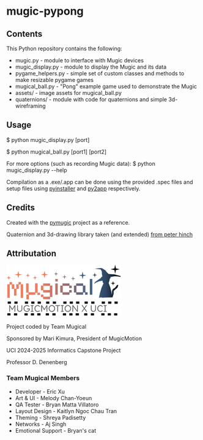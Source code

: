 # mugic-pypong
## Contents
This Python repository contains the following:
* mugic.py          - module to interface with Mugic devices
* mugic_display.py  - module to display the Mugic and its data
* pygame_helpers.py - simple set of custom classes and methods to make resizable pygame games
* mugical_ball.py   - "Pong" example game used to demonstrate the Mugic
* assets/           - image assets for mugical_ball.py
* quaternions/      - module with code for quaternions and simple 3d-wireframing

## Usage
\$ python mugic_display.py \[port\]

\$ python mugical_ball.py \[port1\] \[port2\]

For more options (such as recording Mugic data):
  \$ python mugic_display.py --help

Compilation as a .exe/.app can be done using the provided .spec files and setup files using [pyinstaller](https://pyinstaller.org/en/stable/) and [py2app](https://py2app.readthedocs.io/en/latest/tutorial.html) respectively.

## Credits
Created with the [pymugic](https://github.com/amiguet/pymugic/tree/main) project as a reference.

Quaternion and 3d-drawing library taken (and extended) [from peter hinch](https://github.com/peterhinch/micropython-samples/blob/master/QUATERNIONS.md)

## Attributation
![Team Mugical Logo - Text that says Team Mugical with a wizardly-cat on the side](https://github.com/ericxu-25/mugic-pypong/blob/main/assets/mugical_logo.png)

Project coded by Team Mugical

Sponsored by Mari Kimura, President of MugicMotion

UCI 2024-2025 Informatics Capstone Project

Professor D. Denenberg

### Team Mugical Members 
* Developer - Eric Xu
* Art & UI - Melody Chan-Yoeun
* QA Tester - Bryan Matta Villatoro
* Layout Design - Kaitlyn Ngoc Chau Tran
* Theming - Shreya Padisetty
* Networks - Aj Singh
* Emotional Support - Bryan's cat

